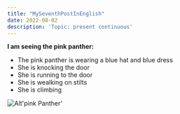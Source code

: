 ```yaml
---
title: "MySeventhPostInEnglish"
date: 2022-08-02
description: 'Topic: present continuous'
---
```

**I am seeing the pink panther:**


* The pink panther is wearing a blue hat and blue dress
* She is knocking the door 
* She is running to the door
* She is wealking on stilts
* She is climbing

![Alt'pink Panther'](https://cdnmetv.metv.com/JMShD-1620665889-3549-blog-pinkpanther_metv_announcement.jpg 'Pink Panther')
